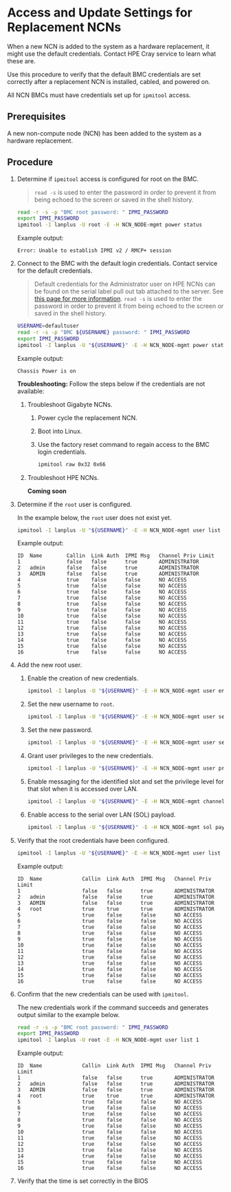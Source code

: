 # Access and Update Settings for Replacement NCNs

When a new NCN is added to the system as a hardware replacement, it might use the default credentials. Contact HPE Cray service to learn what these are.

Use this procedure to verify that the default BMC credentials are set correctly after a replacement NCN is installed, cabled, and powered on.

All NCN BMCs must have credentials set up for `ipmitool` access.

## Prerequisites

A new non-compute node \(NCN\) has been added to the system as a hardware replacement.

## Procedure

1. Determine if `ipmitool` access is configured for root on the BMC.

    > `read -s` is used to enter the password in order to prevent it from being echoed to the screen or saved in the shell history.

    ```bash
    read -r -s -p "BMC root password: " IPMI_PASSWORD
    export IPMI_PASSWORD
    ipmitool -I lanplus -U root -E -H NCN_NODE-mgmt power status
    ```

    Example output:

    ```text
    Error: Unable to establish IPMI v2 / RMCP+ session
    ```

1. Connect to the BMC with the default login credentials. Contact service for the default credentials.
    > Default credentials for the Administrator user on HPE NCNs can be found on the serial label pull out tab attached to the server. See [this page for more information](https://support.hpe.com/hpesc/public/docDisplay?docId=sf000046874en_us&docLocale=en_US).
    > `read -s` is used to enter the password in order to prevent it from being echoed to the screen or saved in the shell history.

    ```bash
    USERNAME=defaultuser
    read -r -s -p "BMC ${USERNAME} password: " IPMI_PASSWORD
    export IPMI_PASSWORD
    ipmitool -I lanplus -U "${USERNAME}" -E -H NCN_NODE-mgmt power status
    ```

    Example output:

    ```text
    Chassis Power is on
    ```

    **Troubleshooting:** Follow the steps below if the credentials are not available:

    1. Troubleshoot Gigabyte NCNs.
       1. Power cycle the replacement NCN.
       2. Boot into Linux.
       3. Use the factory reset command to regain access to the BMC login credentials.

           ```bash
           ipmitool raw 0x32 0x66
           ```

    1. Troubleshoot HPE NCNs.

        **Coming soon**

1. Determine if the `root` user is configured.

    In the example below, the `root` user does not exist yet.

    ```bash
    ipmitool -I lanplus -U "${USERNAME}" -E -H NCN_NODE-mgmt user list 1
    ```

    Example output:

    ```text
    ID  Name        Callin  Link Auth  IPMI Msg   Channel Priv Limit
    1               false   false      true       ADMINISTRATOR
    2   admin       false   false      true       ADMINISTRATOR
    3   ADMIN       false   false      true       ADMINISTRATOR
    4               true    false      false      NO ACCESS
    5               true    false      false      NO ACCESS
    6               true    false      false      NO ACCESS
    7               true    false      false      NO ACCESS
    8               true    false      false      NO ACCESS
    9               true    false      false      NO ACCESS
    10              true    false      false      NO ACCESS
    11              true    false      false      NO ACCESS
    12              true    false      false      NO ACCESS
    13              true    false      false      NO ACCESS
    14              true    false      false      NO ACCESS
    15              true    false      false      NO ACCESS
    16              true    false      false      NO ACCESS
    ```

1. Add the new root user.

    1. Enable the creation of new credentials.

        ```bash
        ipmitool -I lanplus -U "${USERNAME}" -E -H NCN_NODE-mgmt user enable 4
        ```

    1. Set the new username to `root`.

        ```bash
        ipmitool -I lanplus -U "${USERNAME}" -E -H NCN_NODE-mgmt user set name 4 root
        ```

    1. Set the new password.

        ```bash
        ipmitool -I lanplus -U "${USERNAME}" -E -H NCN_NODE-mgmt user set password 4 <BMC_root_password>
        ```

    1. Grant user privileges to the new credentials.

        ```bash
        ipmitool -I lanplus -U "${USERNAME}" -E -H NCN_NODE-mgmt user priv 4 4 1
        ```

    1. Enable messaging for the identified slot and set the privilege level for that slot when it is accessed over LAN.

        ```bash
        ipmitool -I lanplus -U "${USERNAME}" -E -H NCN_NODE-mgmt channel setaccess 1 4 callin=on ipmi=on link=on
        ```

    1. Enable access to the serial over LAN \(SOL\) payload.

        ```bash
        ipmitool -I lanplus -U "${USERNAME}" -E -H NCN_NODE-mgmt sol payload enable 1 4
        ```

1. Verify that the root credentials have been configured.

    ```bash
    ipmitool -I lanplus -U "${USERNAME}" -E -H NCN_NODE-mgmt user list 1
    ```

    Example output:

    ```text
    ID  Name             Callin  Link Auth  IPMI Msg   Channel Priv Limit
    1                    false   false      true       ADMINISTRATOR
    2   admin            false   false      true       ADMINISTRATOR
    3   ADMIN            false   false      true       ADMINISTRATOR
    4   root             true    true       true       ADMINISTRATOR
    5                    true    false      false      NO ACCESS
    6                    true    false      false      NO ACCESS
    7                    true    false      false      NO ACCESS
    8                    true    false      false      NO ACCESS
    9                    true    false      false      NO ACCESS
    10                   true    false      false      NO ACCESS
    11                   true    false      false      NO ACCESS
    12                   true    false      false      NO ACCESS
    13                   true    false      false      NO ACCESS
    14                   true    false      false      NO ACCESS
    15                   true    false      false      NO ACCESS
    16                   true    false      false      NO ACCESS
    ```

1. Confirm that the new credentials can be used with `ipmitool`.

    The new credentials work if the command succeeds and generates output similar to the example below.

    ```bash
    read -r -s -p "BMC root password: " IPMI_PASSWORD
    export IPMI_PASSWORD
    ipmitool -I lanplus -U root -E -H NCN_NODE-mgmt user list 1
    ```

    Example output:

    ```text
    ID  Name             Callin  Link Auth  IPMI Msg   Channel Priv Limit
    1                    false   false      true       ADMINISTRATOR
    2   admin            false   false      true       ADMINISTRATOR
    3   ADMIN            false   false      true       ADMINISTRATOR
    4   root             true    true       true       ADMINISTRATOR
    5                    true    false      false      NO ACCESS
    6                    true    false      false      NO ACCESS
    7                    true    false      false      NO ACCESS
    8                    true    false      false      NO ACCESS
    9                    true    false      false      NO ACCESS
    10                   true    false      false      NO ACCESS
    11                   true    false      false      NO ACCESS
    12                   true    false      false      NO ACCESS
    13                   true    false      false      NO ACCESS
    14                   true    false      false      NO ACCESS
    15                   true    false      false      NO ACCESS
    16                   true    false      false      NO ACCESS
    ```

1. Verify that the time is set correctly in the BIOS

